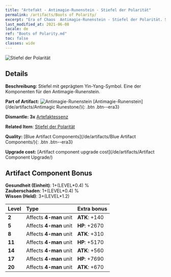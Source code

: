 ```yaml
---
title: "Artefakt - Antimagie-Runenstein - Stiefel der Polarität"
permalink: /artifacts/Boots of Polarity/
excerpt: "Era of Chaos  Antimagie-Runenstein - Stiefel der Polarität. Stiefel mit geprägtem Yin-Yang-Symbol. Eine der Komponenten für den Antimagie-Runenstein."
last_modified_at: 2021-06-08
locale: de
ref: "Boots of Polarity.md"
toc: false
classes: wide
---
```


 ![Stiefel der Polarität](/images/t/artifact_40233.png)



## Details

 **Beschreibung:** Stiefel mit geprägtem Yin-Yang-Symbol. Eine der Komponenten für den Antimagie-Runenstein.

 **Part of Artifact:** ![Antimagie-Runenstein](/images/t/icon_artifact_23.png) [Antimagie-Runenstein](/de/artifacts/Antimagic Runestone/){: .btn .btn--era3}

 **Dismantle: 3x** [Artefaktessenz](/ItemsDE/con_905/)

 **Related Item**: [Stiefel der Polarität](/ItemsDE/art_120/)

 **Quality:** [Blue Artifact Components](/de/artifacts/Blue Artifact Components/){: .btn .btn--era3}

 **Upgrade cost:** [Artifact component upgrade cost](/de/artifacts/Artifact Component Upgrade/)

## Artifact Component Bonus

  **Gesundheit (Einheit)**: 1+(LEVEL\*0.4) %<br/>**Zauberschaden**: 1+(LEVEL\*0.4) %<br/>**Wissen (Held)**: 3+(LEVEL\*1.2)

  |  Level  | Type |    Extra bonus  | 
  |:--------|:-----|:----------------| 
  | **2** | Affects **4-man** unit | **ATK**: +140 | 
  | **5** | Affects **4-man** unit | **HP**: +2670 | 
  | **8** | Affects **4-man** unit | **ATK**: +310 | 
  | **11** | Affects **4-man** unit | **HP**: +5170 | 
  | **14** | Affects **4-man** unit | **ATK**: +560 | 
  | **17** | Affects **4-man** unit | **HP**: +7690 | 
  | **20** | Affects **4-man** unit | **ATK**: +670 | 
